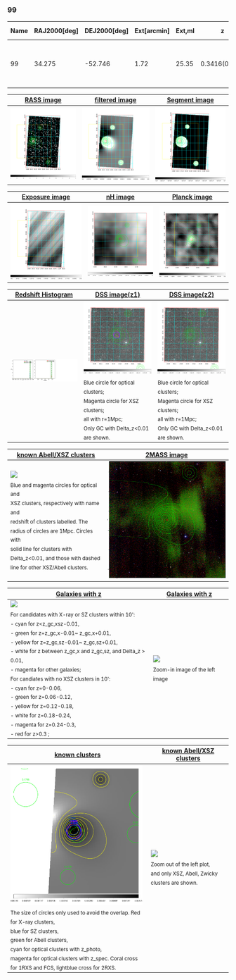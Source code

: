 <div STYLE="page-break-after: always;"></div>

### 99

|Name|RAJ2000[deg]|DEJ2000[deg] |Ext[arcmin]| Ext,ml | z | z_src| C|GC(XSZ,Delta_z<0.01)| GC(OPT,Delta_z<0.01)|GC| R_sig[arcmin] | R500[arcmin] | R500[Mpc]| CRsig[c/s] | CR500[c/s] |L500[1E44 erg/s]|F500[1E-12 erg/s/cm^2]| M500[1E14 Msun]|Tx[keV]|Cnt_sig|Beta|Rc[arcmin]|Comment|Alias|
|---|---|---|---|---|---|------|---|--------|---------|----------|---|---|---|---|---|---|---|---|---|---|---|---|---|---|
|99| 34.275| -52.746| 1.72| 25.35| 0.3416(0.000)| z_xsz| B| B15, H13, MCXC, Tar| N| B15, H13, MCXC, N, PSZ2, Tar, W| 7.338| 4.378| 1.277| 0.147(0.036)| 0.138(0.034)| 10.828(1.172)| 2.778(0.301)| 8.45(0.41)| 8.96(0.28)| 55.3| 0.902(-0.111+0.070)| 4.142(-0.665+0.525)| -| k161|

|[RASS image](../image/99/99_img.pdf)|[filtered image](../image/99/99_fil.pdf)|[Segment image](../image/99/99_seg.pdf)|
|-------------------|--------------------|-------------------|
| <img src="../image/99/99_img.png" width="300">  | <img src="../image/99/99_fil.png" width="300">   | <img src="../image/99/99_seg.png" width="300">  |

|[Exposure image](../image/99/99_mex.pdf)| [nH image](../image/99/99_nh.pdf)| [Planck image](../image/99/99_p.pdf)|
|-------------------|--------------------|-------------------|
|<img src="../image/99/99_mex.png" width="300">   | <img src="../image/99/99_nh.png" width="300">    | <img src="../image/99/99_p.png" width="300"> |

|[Redshift Histogram](../image/99/99_zg.pdf) | [DSS image(z1)](../image/99/99_dss_z1.pdf)      |  [DSS image(z2)](../image/99/99_dss_z2.pdf)    |
|-------------------|--------------------|-------------------|
|<img src="../image/99/99_zg.png" width="300"> |<img src="../image/99/99_dss_z1.png" width="300"> <sub><br>Blue circle for optical clusters; <br>Magenta circle for XSZ clusters; <br>all with r=1Mpc; <br>Only GC with Delta_z<0.01 are shown. </sub>| <img src="../image/99/99_dss_z2.png" width="300"><sub><br>Blue circle for optical clusters; <br>Magenta circle for XSZ clusters; <br>all with r=1Mpc; <br>Only GC with Delta_z<0.01 are shown. </sub> |

|[known Abell/XSZ clusters](../image/99/99_m.pdf) | [2MASS image](../image/99/99_2mass.pdf)      |
|-------------------|-------------------|
|<img src=../image/99/99_m.png width="300"> <br><sub>Blue and magenta circles for optical and <br>XSZ clusters, respectively with name and <br>redshift of clusters labelled. The <br>radius of circles are 1Mpc. Circles with <br>solid line for clusters with <br>Delta_z<0.01, and those with dashed <br>line for other XSZ/Abell clusters.        </sub>|<img src="../image/99/99_2mass.png" width="300">  |

|[Galaxies with z](../image/99/99_opt_ned.pdf) |[Galaxies with z](../image/99/99_opt_ned_zoom.pdf) |
|-------------------|-------------------|
| <img src=../image/99/99_opt_ned.png width="300"> <br><sub> For candidates with X-ray or SZ clusters within 10': <br> - cyan for z<z_gc,xsz-0.01, <br> - green for z=z_gc,x-0.01~ z_gc,x+0.01, <br> - yellow for z=z_gc,sz-0.01~ z_gc,sz+0.01, <br> - white for z between z_gc,x and z_gc,sz, and Delta_z > 0.01, <br> - magenta for other galaxies; <br>For candiates with no XSZ clusters in 10': <br> - cyan for z=0-0.06, <br> - green for z=0.06-0.12, <br> - yellow for z=0.12-0.18, <br> - white for z=0.18-0.24, <br> - magenta for z=0.24-0.3, <br> - red for z>0.3 ;  </sub>|<img src=../image/99/99_opt_ned_zoom.png width="300">  <br><sub> Zoom-in image of the left image</sub>|

|[known clusters](../image/99/99_gc.pdf) |[known Abell/XSZ clusters](../image/99/99_gc_large.pdf) |
|-------------------|-------------------|
| <img src=../image/99/99_gc.png width="300"> <br><sub> The size of circles only used to avoid the overlap. Red for X-ray clusters, <br> blue for SZ clusters, <br> green for Abell clusters, <br> cyan for optical clusters with z_photo, <br> magenta for optical clusters with z_spec. Coral cross for 1RXS and FCS, lightblue cross for 2RXS. </sub>|<img src=../image/99/99_gc_large.png width="300"> <br><sub> Zoom out of the left plot, <br> and only XSZ, Abell, Zwicky clusters are shown. </sub> |



